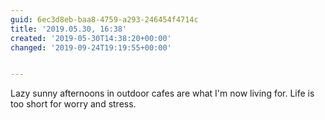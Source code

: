 ```yaml
---
guid: 6ec3d8eb-baa8-4759-a293-246454f4714c
title: '2019.05.30, 16:38'
created: '2019-05-30T14:38:20+00:00'
changed: '2019-09-24T19:19:55+00:00'


---
```


Lazy sunny afternoons in outdoor cafes are what I'm now living for. Life is too short for worry and stress. 
